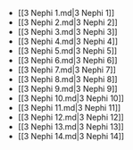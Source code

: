 - [[3 Nephi 1.md|3 Nephi 1]]
- [[3 Nephi 2.md|3 Nephi 2]]
- [[3 Nephi 3.md|3 Nephi 3]]
- [[3 Nephi 4.md|3 Nephi 4]]
- [[3 Nephi 5.md|3 Nephi 5]]
- [[3 Nephi 6.md|3 Nephi 6]]
- [[3 Nephi 7.md|3 Nephi 7]]
- [[3 Nephi 8.md|3 Nephi 8]]
- [[3 Nephi 9.md|3 Nephi 9]]
- [[3 Nephi 10.md|3 Nephi 10]]
- [[3 Nephi 11.md|3 Nephi 11]]
- [[3 Nephi 12.md|3 Nephi 12]]
- [[3 Nephi 13.md|3 Nephi 13]]
- [[3 Nephi 14.md|3 Nephi 14]]